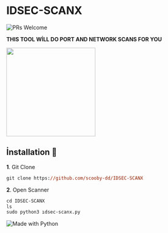 # IDSEC-SCANX
![PRs Welcome](https://badges.frapsoft.com/os/v2/open-source.svg?v=103) 

<strong>THIS TOOL WİLL DO PORT AND NETWORK SCANS FOR YOU</strong>

<img widht="257" height="233" src="https://i.hizliresim.com/97br60u.png">

## İnstallation :handshake:

**1**. Git Clone

```ps 
git clone https://github.com/scooby-dd/IDSEC-SCANX
```

**2**. Open Scanner

```ps 
cd IDSEC-SCANX
ls
sudo python3 ıdsec-scanx.py
```


![Made with Python](https://forthebadge.com/images/badges/made-with-python.svg)
